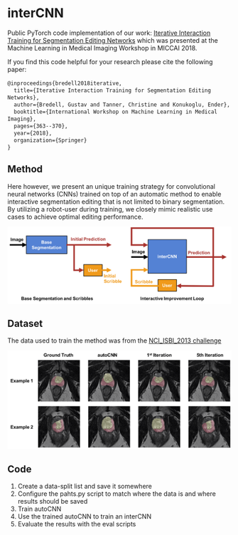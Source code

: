 # interCNN

Public PyTorch code implementation of our
work: [Iterative Interaction Training for Segmentation Editing Networks](https://link.springer.com/chapter/10.1007/978-3-030-00919-9_42)
which was presented at the Machine Learning in Medical Imaging Workshop in MICCAI 2018.

If you find this code helpful for your research please cite the following paper:

```
@inproceedings{bredell2018iterative,
  title={Iterative Interaction Training for Segmentation Editing Networks},
  author={Bredell, Gustav and Tanner, Christine and Konukoglu, Ender},
  booktitle={International Workshop on Machine Learning in Medical Imaging},
  pages={363--370},
  year={2018},
  organization={Springer}
}
```

Method
---
Here however, we present an unique training strategy for convolutional neural networks (CNNs) trained on top of an
automatic method to enable interactive segmentation editing that is not limited to binary segmentation. By utilizing a
robot-user during training, we closely mimic realistic use cases to achieve optimal editing performance.

![Method Overview](https://github.com/gbredell/interCNN/blob/master/pictures/Interaction_Loop.png)


Dataset
---
The data used to train the method was from
the [NCI_ISBI_2013 challenge](https://wiki.cancerimagingarchive.net/display/Public/NCI-ISBI+2013+Challenge+-+Automated+Segmentation+of+Prostate+Structures)

![Applied to Dataset](https://github.com/gbredell/interCNN/blob/master/pictures/example_1.png)

Code
---

1. Create a data-split list and save it somewhere
2. Configure the pahts.py script to match where the data is and where results should be saved
3. Train autoCNN
4. Use the trained autoCNN to train an interCNN
5. Evaluate the results with the eval scripts


